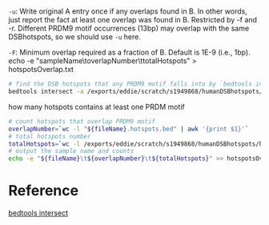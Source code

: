 
# 
`-u`: Write original A entry once if any overlaps found in B. In other words, just report the fact at least one overlap was found in B. Restricted by -f and -r. Different PRDM9 motif occurrences (13bp) may overlap with the same DSBhotspots, so we should use `-u` here.

`-F`: Minimum overlap required as a fraction of B. Default is 1E-9 (i.e., 1bp).
echo -e "sampleName\toverlapNumber\ttotalHotspots" > hotspotsOverlap.txt
```bash
# find the DSB hotspots that any PRDM9 motif falls into by `bedtools intersect`
bedtools intersect -a /exports/eddie/scratch/s1949868/humanDSBhotspots/humanDSBhotspots_AA_AB.hg38.txt -b $file -u -F 1.0 > "${fileName}.hotspots.bed"
```
how many hotspots contains at least one PRDM motif
```bash
# count hotspots that overlap PRDM9 motif
overlapNumber=`wc -l "${fileName}.hotspots.bed" | awk '{print $1}'`
# total hotspots number
totalHotspots=`wc -l /exports/eddie/scratch/s1949868/humanDSBhotspots/humanDSBhotspots_AA_AB.hg38.txt | awk '{print $1}'`
# output the sample name and counts
echo -e "${fileName}\t${overlapNumber}\t${totalHotspots}" >> hotspotsOverlap.txt
```
# Reference
[bedtools intersect](https://bedtools.readthedocs.io/en/latest/content/tools/intersect.html)


<!--stackedit_data:
eyJoaXN0b3J5IjpbLTkyOTU0ODY0NSwyMTI4ODY0NjEsNzU4Mz
Q0MTU0LC0zNzE1NTkyMjUsLTkyODQ3NzEsNDc1NTM2ODIzLC0x
NDk5MTA3NjYzLC0xMTU4MjQ2MDk1LC0xMDg3NTU0OTcxLC0xNT
k3MzY3NzM0LDEzMTEwOTQyODEsLTIwMTM0NjI3MTgsLTIxMzk3
NjI4NDcsNzMwOTk4MTE2XX0=
-->